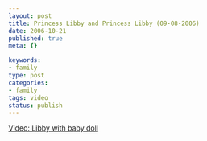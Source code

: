 ```yaml
--- 
layout: post
title: Princess Libby and Princess Libby (09-08-2006)
date: 2006-10-21
published: true
meta: {}

keywords: 
- family
type: post
categories: 
- family
tags: video
status: publish
---
```



[Video: Libby with baby doll](http://soapbox.msn.com/video.aspx?vid=74cda8f3-ba93-4bdc-94b2-b05bd506779c "Libby with baby doll")

